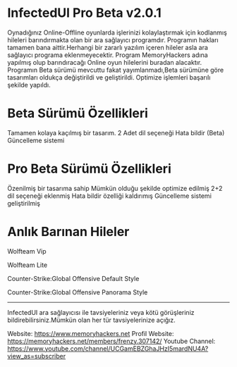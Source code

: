 # InfectedUl Pro Beta v2.0.1

Oynadığınız Online-Offline oyunlarda işlerinizi kolaylaştırmak için kodlanmış hileleri barındırmakta olan bir ara sağlayıcı programdır.
Programın hakları tamamen bana aittir.Herhangi bir zararlı yazılım içeren hileler asla ara sağlayıcı programa eklenmeyecektir.
Program MemoryHackers adına yapılmış olup barındıracağı Online oyun hilelerini buradan alacaktır.
Programın Beta sürümü mevcuttu fakat yayımlanmadı,Beta sürümüne göre tasarımları oldukça değiştirildi ve geliştirildi.
Optimize işlemleri başarılı şekilde yapıldı.

# Beta Sürümü Özellikleri

Tamamen kolaya kaçılmış bir tasarım.
2 Adet dil seçeneği
Hata bildir (Beta)
Güncelleme sistemi

# Pro Beta Sürümü Özellikleri

Özenilmiş bir tasarıma sahip
Mümkün olduğu şekilde optimize edilmiş
2+2 dil seçeneği eklenmiş
Hata bildir özelliği kaldırımış
Güncelleme sistemi geliştirilmiş

# Anlık Barınan Hileler

Wolfteam Vip

Wolfteam Lite

Counter-Strike:Global Offensive Default Style

Counter-Strike:Global Offensive Panorama Style

__________________________________________________________________________________________________________________________________________

InfectedUI ara sağlayıcısı ile tavsiyeleriniz veya kötü görüşleriniz bildirebilirsiniz.Mümkün olan her tür tavsiyelerinize açığız.

Website: https://www.memoryhackers.net
Profil Website: https://memoryhackers.net/members/frenzy.307142/
Youtube Channel: https://www.youtube.com/channel/UCGamEBZGhaJHzI5mardNU4A?view_as=subscriber
